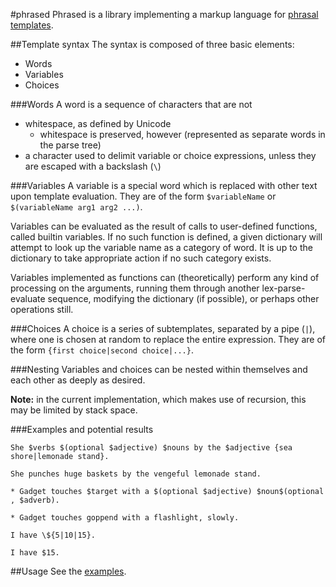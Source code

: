#phrased
Phrased is a library implementing a markup language for [phrasal templates](https://en.wikipedia.org/wiki/Phrasal_template).

##Template syntax
The syntax is composed of three basic elements:

* Words
* Variables
* Choices

###Words
A word is a sequence of characters that are not

* whitespace, as defined by Unicode
    * whitespace is preserved, however (represented as separate words in the parse tree)
* a character used to delimit variable or choice expressions, unless they are escaped with a backslash (`\`)

###Variables
A variable is a special word which is replaced with other text upon template evaluation.
They are of the form `$variableName` or  `$(variableName arg1 arg2 ...)`.

Variables can be evaluated as the result of calls to user-defined functions, called builtin variables.
If no such function is defined, a given dictionary will attempt to look up the variable name as a category of word.
It is up to the dictionary to take appropriate action if no such category exists.

Variables implemented as functions can (theoretically) perform any kind of processing on the arguments,
running them through another lex-parse-evaluate sequence, modifying the dictionary (if possible), or perhaps other operations still.

###Choices
A choice is a series of subtemplates, separated by a pipe (`|`), where one is chosen at random to replace the entire expression.
They are of the form `{first choice|second choice|...}`.

###Nesting
Variables and choices can be nested within themselves and each other as deeply as desired.

**Note:** in the current implementation, which makes use of recursion, this may be limited by stack space.

###Examples and potential results
```
She $verbs $(optional $adjective) $nouns by the $adjective {sea shore|lemonade stand}.

She punches huge baskets by the vengeful lemonade stand.
```

```
* Gadget touches $target with a $(optional $adjective) $noun$(optional , $adverb).

* Gadget touches goppend with a flashlight, slowly.
```

```
I have \${5|10|15}.

I have $15.
```

##Usage
See the [examples](examples).
